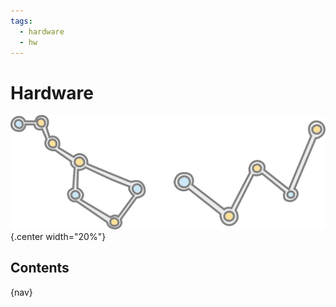 ```yaml
---
tags:
  - hardware
  - hw
---
```


# Hardware

![](img/logo.svg){.center width="20%"}

## Contents

{nav}
